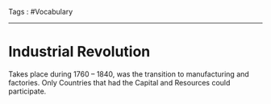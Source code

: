 Tags : #Vocabulary 
___
# Industrial Revolution
Takes place during 1760 – 1840, was the transition to manufacturing and factories. Only Countries that had the Capital and Resources could participate.